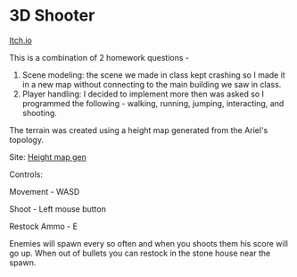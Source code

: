 # 3D Shooter

​[Itch.io](https://daniel-work-gh.itch.io/3d-game)

This is a combination of 2 homework questions - 
1. Scene modeling: the scene  we made in class kept crashing so I made it in a new map without connecting to the main building we saw in class.
2. Player handling: I decided to implement more then was asked so I programmed the following - walking, running, jumping, interacting, and shooting.   

The terrain was created using a height map generated from the Ariel's topology.

Site: [Height map gen](https://manticorp.github.io/unrealheightmap/#latitude/32.104825065499654/longitude/35.166893005371094/zoom/13/outputzoom/13/width/100/height/100)

Controls:

​Movement - WASD

Shoot - Left mouse button

Restock Ammo - E

​Enemies will spawn every so often and when you shoots them his score will go up. When out of bullets you can restock in the stone house near the spawn.​​
